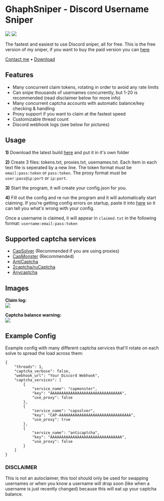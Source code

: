 
# **GhaphSniper - Discord Username Sniper**
![](https://img.shields.io/github/downloads/median/discord-sniper/total?label=Downloads)
![](https://img.shields.io/github/stars/median/discord-sniper)

The fastest and easiest to use Discord sniper, all for free. This is the free version of my sniper, if you want to buy the paid version you can [here](https://shop.ghaph.com)

[Contact me](https://t.me/charset) • [Download](https://github.com/median/discord-sniper/releases/latest)

## **Features**
- Many concurrent claim tokens, rotating in order to avoid any rate limits
- Can snipe thousands of usernames concurrently, but 1-20 is recommended (read disclaimer below for more info)
- Many concurrent captcha accounts with automatic balance/key checking & handling
- Proxy support if you want to claim at the fastest speed
- Customizable thread count
- Discord webhook logs (see below for pictures)

## **Usage**
**1)** Download the latest build [here](https://github.com/median/discord-sniper/releases/latest) and put it in it's own folder

**2)** Create 3 files: tokens.txt, proxies.txt, usernames.txt. Each item in each text file is seperated by a new line. The token format must be `email:pass:token` or `pass:token`. The proxy format must be `user:pass@ip:port` or `ip:port`.

**3)** Start the program, it will create your config.json for you.

**4)** Fill out the config and re run the program and it will automatically start claiming. If you're getting config errors on startup, paste it into [here](https://jsonlint.com/) so it can tell you what's wrong with your config.

Once a username is claimed, it will appear in `claimed.txt` in the following format:
```username:email:pass:token```

## **Supported captcha services**
- [CapSolver](https://ghaph.com/r/capsolver) (Recommended if you are using proxies)
- [CapMonster](https://capmonster.cloud) (Recommended)
- [AntiCaptcha](https://ghaph.com/r/anticaptcha)
- [2captcha/ruCaptcha](https://2captcha.com)
- [Anycaptcha](https://anycaptcha.com/)

## **Images**
**Claim log:**  
![](https://github.com/median/discord-sniper/blob/main/images/claim%20log.png?raw=true)

**Captcha balance warning:**  
![](https://github.com/median/discord-sniper/blob/main/images/captcha%20error.png?raw=true)

## **Example Config**
Example config with many different captcha services that'll rotate on each solve to spread the load across them:
```
{
    "threads": 1,
    "captcha_verbose": false,
    "webhook_url": "Your Discord Webhook",
    "captcha_services": [
        {
            "service_name": "capmonster",
            "key": "AAAAAAAAAAAAAAAAAAAAAAAAAAAAAAAA",
            "use_proxy": false
        },
        {
            "service_name": "capsolver",
            "key": "CAP-AAAAAAAAAAAAAAAAAAAAAAAAAAAAAAAA",
            "use_proxy": true
        },
        {
            "service_name": "anticaptcha",
            "key": "AAAAAAAAAAAAAAAAAAAAAAAAAAAAAAAA",
            "use_proxy": false
        }
    ]
}
```

### **DISCLAIMER**
This is not an autoclaimer, this tool should only be used for swapping usernames or when you know a username will drop soon (like when a username is just recently changed) because this will eat up your captcha balance.